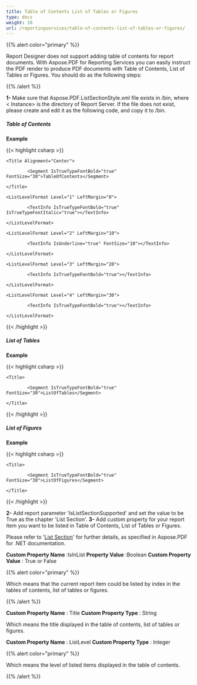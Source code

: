 ```yaml
---
title: Table of Contents List of Tables or Figures
type: docs
weight: 10
url: /reportingservices/table-of-contents-list-of-tables-or-figures/
---
```


{{% alert color="primary" %}} 

Report Designer does not support adding table of contents for report documents. With Aspose.PDF for Reporting Services you can easily instruct the PDF render to produce PDF documents with Table of Contents, List of Tables or Figures. You should do as the following steps:

{{% /alert %}} 

**1-** Make sure that Aspose.PDF.ListSectionStyle.xml file exists in <Instance>/bin, where < Instance> is the directory of Report Server. If the file does not exist, please create and edit it as the following code, and copy it to <Instance>/bin.
##### **Table of Contents**
**Example**

{{< highlight csharp >}}

 <ListSection ListType="TableOfContents">

	<Title Alignment="Center">

            <Segment IsTrueTypeFontBold="true" FontSize="30">TableOfContents</Segment>

	</Title>

	<ListLevelFormat Level="1" LeftMargin="0">

            <TextInfo IsTrueTypeFontBold="true" IsTrueTypeFontItalic="true"></TextInfo>

	</ListLevelFormat>

	<ListLevelFormat Level="2" LeftMargin="10">

            <TextInfo IsUnderline="true" FontSize="10"></TextInfo>

	</ListLevelFormat>

	<ListLevelFormat Level="3" LeftMargin="20">

            <TextInfo IsTrueTypeFontBold="true"></TextInfo>

	</ListLevelFormat>

	<ListLevelFormat Level="4" LeftMargin="30">

            <TextInfo IsTrueTypeFontBold="true"></TextInfo>

	</ListLevelFormat>

</ListSection>



{{< /highlight >}}
##### **List of Tables**
**Example**

{{< highlight csharp >}}

 <ListSection ListType="ListOfTables">

	<Title>

            <Segment IsTrueTypeFontBold="true" FontSize="30">ListOfTables</Segment>

	</Title>

</ListSection>



{{< /highlight >}}
##### **List of Figures**
**Example**

{{< highlight csharp >}}

 <ListSection ListType="ListOfFigures">

	<Title>

            <Segment IsTrueTypeFontBold="true" FontSize="30">ListOfFigures</Segment>

	</Title>

</ListSection>



{{< /highlight >}}

**2-** Add report parameter 'IsListSectionSupported' and set the value to be True as the chapter 'List Section'.
**3-** Add custom property for your report item you want to be listed in Table of Contents, List of Tables or Figures.

Please refer to '[List Section](/pages/createpage.action?spaceKey=pdfnet&title=Manipulating+List+of+Contents)' for further details, as specified in Aspose.PDF for .NET documentation.

**Custom Property Name** :IsInList
**Property Value** :Boolean
**Custom Property Value** : True or False

{{% alert color="primary" %}} 

Which means that the current report item could be listed by index in the tables of contents, list of tables or figures.

{{% /alert %}} 

**Custom Property Name** : Title
**Custom Property Type** : String

Which means the title displayed in the table of contents, list of tables or figures.

**Custom Property Name** : ListLevel
**Custom Property Type** : Integer

{{% alert color="primary" %}} 

Which means the level of listed items displayed in the table of contents.

{{% /alert %}}
